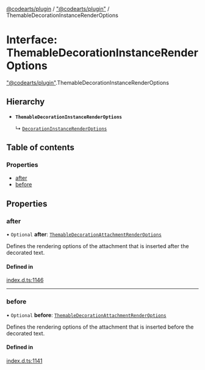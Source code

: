 [@codearts/plugin](../README.md) / ["@codearts/plugin"](../modules/_codearts_plugin_.md) / ThemableDecorationInstanceRenderOptions

# Interface: ThemableDecorationInstanceRenderOptions

["@codearts/plugin"](../modules/_codearts_plugin_.md).ThemableDecorationInstanceRenderOptions

## Hierarchy

- **`ThemableDecorationInstanceRenderOptions`**

  ↳ [`DecorationInstanceRenderOptions`](codearts_plugin_.DecorationInstanceRenderOptions.md)

## Table of contents

### Properties

- [after](codearts_plugin_.ThemableDecorationInstanceRenderOptions.md#after)
- [before](codearts_plugin_.ThemableDecorationInstanceRenderOptions.md#before)

## Properties

### after

• `Optional` **after**: [`ThemableDecorationAttachmentRenderOptions`](codearts_plugin_.ThemableDecorationAttachmentRenderOptions.md)

Defines the rendering options of the attachment that is inserted after the decorated text.

#### Defined in

[index.d.ts:1146](https://github.com/shuyaqian/cloudide-plugin-api/blob/5b69219/index.d.ts#L1146)

___

### before

• `Optional` **before**: [`ThemableDecorationAttachmentRenderOptions`](codearts_plugin_.ThemableDecorationAttachmentRenderOptions.md)

Defines the rendering options of the attachment that is inserted before the decorated text.

#### Defined in

[index.d.ts:1141](https://github.com/shuyaqian/cloudide-plugin-api/blob/5b69219/index.d.ts#L1141)
